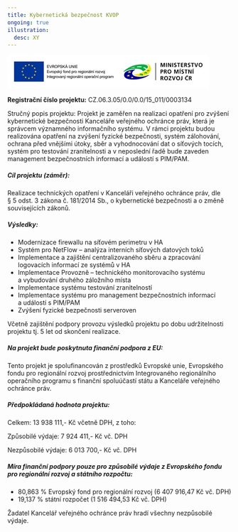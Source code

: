 ```yaml
---
title: Kybernetická bezpečnost KVOP
ongoing: true
illustration:
  desc: XY
---
```


![](eu_a_ministerstvo_pro_mistni_rozvoj.jpg)

**Registrační číslo projektu:** CZ.06.3.05/0.0/0.0/15_011/0003134

Stručný popis projektu: Projekt je zaměřen na realizaci opatření pro zvýšení kybernetické bezpečnosti Kanceláře veřejného ochránce práv, která je správcem významného informačního systému. V rámci projektu budou realizována opatření na zvýšení fyzické bezpečnosti, systém zálohování, ochrana před vnějšími útoky, sběr a vyhodnocování dat o síťových tocích, systém pro testování zranitelnosti a v neposlední řadě bude zaveden management bezpečnostních informací a událostí s PIM/PAM.

##### Cíl projektu (záměr):

Realizace technických opatření v Kanceláři veřejného ochránce práv, dle § 5 odst. 3 zákona č. 181/2014 Sb., o kybernetické bezpečnosti a o změně souvisejících zákonů.

##### Výsledky:

- Modernizace firewallu na síťovém perimetru v HA
- Systém pro NetFlow – analýza interních síťových datových toků
- Implementace a zajištění centralizovaného sběru a zpracování logovacích informací ze systémů v HA
- Implementace Provozně – technického monitorovacího systému a vybudování druhého záložního místa
- Implementace systému testování zranitelností
- Implementace systému pro management bezpečnostních informací a událostí s PIM/PAM
- Zvýšení fyzické bezpečnosti serveroven

Včetně zajištění podpory provozu výsledků projektu po dobu udržitelnosti projektu tj. 5 let od skončení realizace.

##### Na projekt bude poskytnuta finanční podpora z EU:

Tento projekt je spolufinancován z prostředků Evropské unie, Evropského fondu pro regionální rozvoj prostřednictvím Integrovaného regionálního operačního programu s finanční spoluúčastí státu a Kanceláře veřejného ochránce práv.

##### Předpokládaná hodnota projektu:

Celkem: 13 938 111,- Kč včetně DPH, z toho:

Způsobilé výdaje: 7 924 411,- Kč vč. DPH

Nezpůsobilé výdaje: 6 013 700,- Kč vč. DPH

##### Míra finanční podpory pouze pro způsobilé výdaje z Evropského fondu pro regionální rozvoj a státního rozpočtu:

- 80,863 % Evropský fond pro regionální rozvoj (6 407 916,47 Kč vč. DPH)
- 19,137 % státní rozpočet (1 516 494,53 Kč vč. DPH)

Žadatel Kancelář veřejného ochránce práv hradí všechny nezpůsobilé výdaje.
